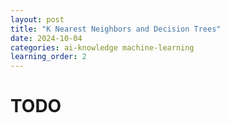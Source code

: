 ```yaml
---
layout: post
title: "K Nearest Neighbors and Decision Trees"
date: 2024-10-04
categories: ai-knowledge machine-learning
learning_order: 2
---
```


# TODO